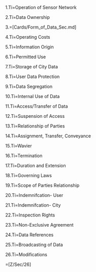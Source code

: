 1.Ti=Operation of Sensor Network

2.Ti=Data Ownership

3.=[Cards/Form_of_Data_Sec.md]

4.Ti=Operating Costs

5.Ti=Information Origin

6.Ti=Permitted Use

7.Ti=Storage of City Data

8.Ti=User Data Protection 

9.Ti=Data Segregation 

10.Ti=Internal Use of Data 

11.Ti=Access/Transfer of Data 

12.Ti=Suspension of Access

13.Ti=Relationship of Parties 

14.Ti=Assignment, Transfer, Conveyance

15.Ti=Wavier 

16.Ti=Termination 

17.Ti=Duration and Extension 

18.Ti=Governing Laws 

19.Ti=Scope of Parties Relationship

20.Ti=Indemnifcation- User 

21.Ti=Indemnifcation- City 

22.Ti=Inspection Rights 

23.Ti=Non-Exclusive Agreement 

24.Ti=Data References 

25.Ti=Broadcasting of Data 

26.Ti=Modifications

=[Z/Sec/26]

